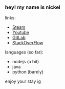 ### hey! my name is nickel

links:
* [Steam](https://steamcommunity.com/id/nickelulz)
* [Youtube](https://www.youtube.com/channel/UCztEQkBZUKZr7d4QEeKzwoA)
* [GitLab](https://gitlab.com/adimeadozen)
* [StackOverFlow](https://stackoverflow.com/users/14091128/nickel)

languages (so far):
* nodejs (a bit)
* java
* python (barely)

enjoy your stay ig
